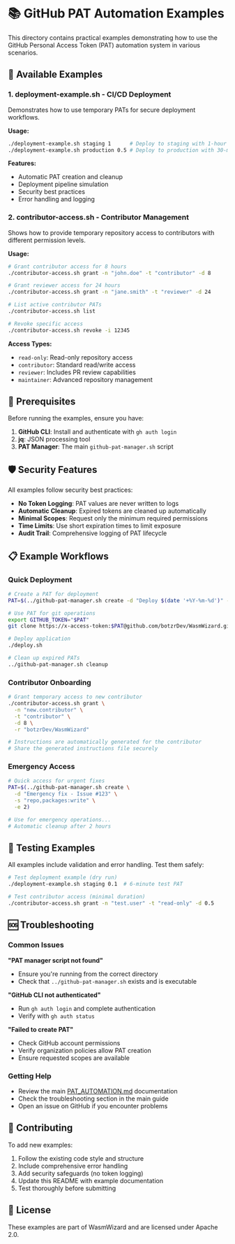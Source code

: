 # 📚 GitHub PAT Automation Examples

This directory contains practical examples demonstrating how to use the GitHub Personal Access Token (PAT) automation system in various scenarios.

## 🚀 Available Examples

### 1. **deployment-example.sh** - CI/CD Deployment
Demonstrates how to use temporary PATs for secure deployment workflows.

**Usage:**
```bash
./deployment-example.sh staging 1      # Deploy to staging with 1-hour PAT
./deployment-example.sh production 0.5 # Deploy to production with 30-minute PAT
```

**Features:**
- Automatic PAT creation and cleanup
- Deployment pipeline simulation
- Security best practices
- Error handling and logging

### 2. **contributor-access.sh** - Contributor Management
Shows how to provide temporary repository access to contributors with different permission levels.

**Usage:**
```bash
# Grant contributor access for 8 hours
./contributor-access.sh grant -n "john.doe" -t "contributor" -d 8

# Grant reviewer access for 24 hours  
./contributor-access.sh grant -n "jane.smith" -t "reviewer" -d 24

# List active contributor PATs
./contributor-access.sh list

# Revoke specific access
./contributor-access.sh revoke -i 12345
```

**Access Types:**
- `read-only`: Read-only repository access
- `contributor`: Standard read/write access
- `reviewer`: Includes PR review capabilities  
- `maintainer`: Advanced repository management

## 🔧 Prerequisites

Before running the examples, ensure you have:

1. **GitHub CLI**: Install and authenticate with `gh auth login`
2. **jq**: JSON processing tool
3. **PAT Manager**: The main `github-pat-manager.sh` script

## 🛡️ Security Features

All examples follow security best practices:

- **No Token Logging**: PAT values are never written to logs
- **Automatic Cleanup**: Expired tokens are cleaned up automatically
- **Minimal Scopes**: Request only the minimum required permissions
- **Time Limits**: Use short expiration times to limit exposure
- **Audit Trail**: Comprehensive logging of PAT lifecycle

## 📋 Example Workflows

### Quick Deployment
```bash
# Create a PAT for deployment
PAT=$(../github-pat-manager.sh create -d "Deploy $(date '+%Y-%m-%d')" -s "repo" -e 1)

# Use PAT for git operations
export GITHUB_TOKEN="$PAT"
git clone https://x-access-token:$PAT@github.com/botzrDev/WasmWizard.git

# Deploy application
./deploy.sh

# Clean up expired PATs
../github-pat-manager.sh cleanup
```

### Contributor Onboarding
```bash
# Grant temporary access to new contributor
./contributor-access.sh grant \
  -n "new.contributor" \
  -t "contributor" \
  -d 8 \
  -r "botzrDev/WasmWizard"

# Instructions are automatically generated for the contributor
# Share the generated instructions file securely
```

### Emergency Access
```bash
# Quick access for urgent fixes
PAT=$(../github-pat-manager.sh create \
  -d "Emergency fix - Issue #123" \
  -s "repo,packages:write" \
  -e 2)

# Use for emergency operations...
# Automatic cleanup after 2 hours
```

## 🧪 Testing Examples

All examples include validation and error handling. Test them safely:

```bash
# Test deployment example (dry run)
./deployment-example.sh staging 0.1  # 6-minute test PAT

# Test contributor access (minimal duration)
./contributor-access.sh grant -n "test.user" -t "read-only" -d 0.5
```

## 🆘 Troubleshooting

### Common Issues

**"PAT manager script not found"**
- Ensure you're running from the correct directory
- Check that `../github-pat-manager.sh` exists and is executable

**"GitHub CLI not authenticated"**
- Run `gh auth login` and complete authentication
- Verify with `gh auth status`

**"Failed to create PAT"**
- Check GitHub account permissions
- Verify organization policies allow PAT creation
- Ensure requested scopes are available

### Getting Help

- Review the main [PAT_AUTOMATION.md](../PAT_AUTOMATION.md) documentation
- Check the troubleshooting section in the main guide
- Open an issue on GitHub if you encounter problems

## 🤝 Contributing

To add new examples:

1. Follow the existing code style and structure
2. Include comprehensive error handling
3. Add security safeguards (no token logging)
4. Update this README with example documentation
5. Test thoroughly before submitting

## 📄 License

These examples are part of WasmWizard and are licensed under Apache 2.0.